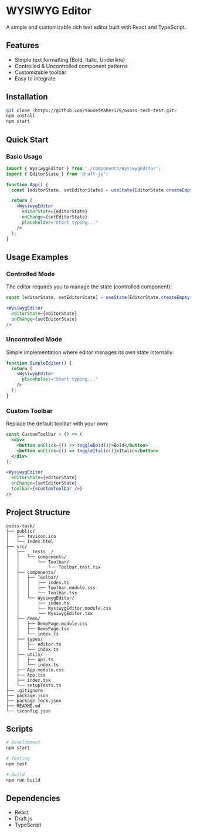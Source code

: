 # WYSIWYG Editor

A simple and customizable rich text editor built with React and TypeScript.

## Features

- Simple text formatting (Bold, Italic, Underline)
- Controlled & Uncontrolled component patterns
- Customizable toolbar
- Easy to integrate

## Installation

```bash
git clone <https://github.com/YousefMaher179/ososs-tech-test.git>
npm install
npm start
```

## Quick Start

### Basic Usage

```jsx
import { WysiwygEditor } from './components/WysiwygEditor';
import { EditorState } from 'draft-js';

function App() {
  const [editorState, setEditorState] = useState(EditorState.createEmpty());

  return (
    <WysiwygEditor
      editorState={editorState}
      onChange={setEditorState}
      placeholder="Start typing..."
    />
  );
}
```

## Usage Examples

### Controlled Mode
The editor requires you to manage the state (controlled component):

```jsx
const [editorState, setEditorState] = useState(EditorState.createEmpty());

<WysiwygEditor
  editorState={editorState}
  onChange={setEditorState}
/>
```

### Uncontrolled Mode
Simple implementation where editor manages its own state internally:

```jsx
function SimpleEditor() {
  return (
    <WysiwygEditor
      placeholder="Start typing..."
    />
  );
}
```

### Custom Toolbar
Replace the default toolbar with your own:

```jsx
const CustomToolbar = () => (
  <div>
    <button onClick={() => toggleBold()}>Bold</button>
    <button onClick={() => toggleItalic()}>Italic</button>
  </div>
);

<WysiwygEditor
  editorState={editorState}
  onChange={setEditorState}
  toolbar={<CustomToolbar />}
/>
```

## Project Structure

```
ososs-task/
├── public/
│   ├── favicon.ico
│   └── index.html
├── src/
│   ├── __tests__/
│   │   └── components/
│   │       └── Toolbar/
│   │           └── Toolbar.test.tsx
│   ├── components/
│   │   ├── Toolbar/
│   │   │   ├── index.ts
│   │   │   ├── Toolbar.module.css
│   │   │   └── Toolbar.tsx
│   │   └── WysiwygEditor/
│   │       ├── index.ts
│   │       ├── WysiwygEditor.module.css
│   │       └── WysiwygEditor.tsx
│   ├── demo/
│   │   ├── DemoPage.module.css
│   │   ├── DemoPage.tsx
│   │   └── index.ts
│   ├── types/
│   │   ├── editor.ts
│   │   └── index.ts
│   ├── utils/
│   │   ├── api.ts
│   │   └── index.ts
│   ├── App.module.css
│   ├── App.tsx
│   ├── index.tsx
│   └── setupTests.ts
├── .gitignore
├── package.json
├── package-lock.json
├── README.md
└── tsconfig.json
```

## Scripts

```bash
# Development
npm start

# Testing
npm test

# Build
npm run build
```

## Dependencies

- React
- Draft.js
- TypeScript
